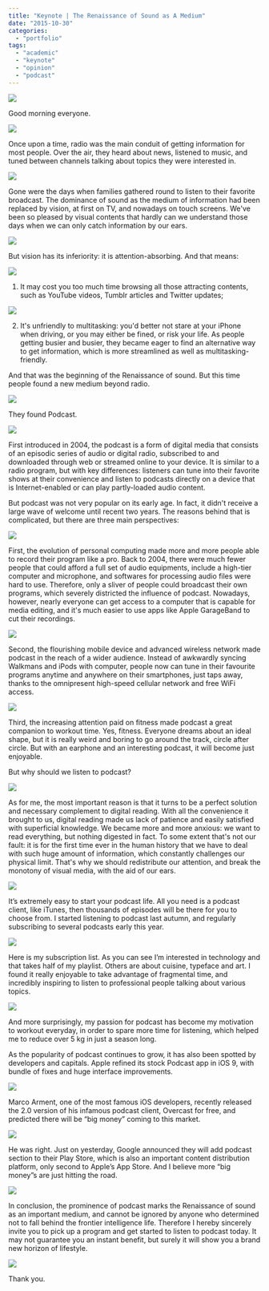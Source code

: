 ```yaml
---
title: "Keynote | The Renaissance of Sound as A Medium"
date: "2015-10-30"
categories: 
  - "portfolio"
tags: 
  - "academic"
  - "keynote"
  - "opinion"
  - "podcast"
---
```


![](http://ww1.sinaimg.cn/large/73403117gy1feq3hksfurj20sg0lcahq.jpg)

Good morning everyone.

![](http://ww1.sinaimg.cn/large/73403117gy1feq3hlq7uwj20sg0lck04.jpg)

Once upon a time, radio was the main conduit of getting information for most people. Over the air, they heard about news, listened to music, and tuned between channels talking about topics they were interested in.

![](http://ww1.sinaimg.cn/large/73403117gy1feq3hkge5nj20sg0lc7d0.jpg)

Gone were the days when families gathered round to listen to their favorite broadcast. The dominance of sound as the medium of information had been replaced by vision, at first on TV, and nowadays on touch screens. We've been so pleased by visual contents that hardly can we understand those days when we can only catch information by our ears.

![](http://ww1.sinaimg.cn/large/73403117gy1feq3hlzu5bj20sg0lcdou.jpg)

But vision has its inferiority: it is attention-absorbing. And that means:  

![](http://ww1.sinaimg.cn/large/73403117gy1feq3hlnaekj20sg0lck0h.jpg)

1. It may cost you too much time browsing all those attracting contents, such as YouTube videos, Tumblr articles and Twitter updates; 

![](http://ww1.sinaimg.cn/large/73403117gy1feq3hm27tlj20sg0lc7dg.jpg)

2. It's unfriendly to multitasking: you'd better not stare at your iPhone when driving, or you may either be fined, or risk your life. As people getting busier and busier, they became eager to find an alternative way to get information, which is more streamlined as well as multitasking-friendly. 

And that was the beginning of the Renaissance of sound. But this time people found a new medium beyond radio. 

![](http://ww1.sinaimg.cn/large/73403117gy1feq3hm16g5j20sg0lc11o.jpg)

They found Podcast.

![](http://ww1.sinaimg.cn/large/73403117gy1feq3hmhqqpj20sg0lctie.jpg)

First introduced in 2004, the podcast is a form of digital media that consists of an episodic series of audio or digital radio, subscribed to and downloaded through web or streamed online to your device. It is similar to a radio program, but with key differences: listeners can tune into their favorite shows at their convenience and listen to podcasts directly on a device that is Internet-enabled or can play partly-loaded audio content.

But podcast was not very popular on its early age. In fact, it didn't receive a large wave of welcome until recent two years. The reasons behind that is complicated, but there are three main perspectives:

![](http://ww1.sinaimg.cn/large/73403117gy1feq3ho3g5ij20sg0lc7h0.jpg)

First, the evolution of personal computing made more and more people able to record their program like a pro. Back to 2004, there were much fewer people that could afford a full set of audio equipments, include a high-tier computer and microphone, and softwares for processing audio files were hard to use. Therefore, only a sliver of people could broadcast their own programs, which severely districted the influence of podcast. Nowadays, however, nearly everyone can get access to a computer that is capable for media editing, and it's much easier to use apps like Apple GarageBand to cut their recordings.

![](http://ww1.sinaimg.cn/large/73403117gy1feq3hncuufj20sg0lcdum.jpg)

Second, the flourishing mobile device and advanced wireless network made podcast in the reach of a wider audience. Instead of awkwardly syncing Walkmans and iPods with computer, people now can tune in their favourite programs anytime and anywhere on their smartphones, just taps away, thanks to the omnipresent high-speed cellular network and free WiFi access.

![](http://ww1.sinaimg.cn/large/73403117gy1feq3hnlupoj20sg0lc4dy.jpg)

Third, the increasing attention paid on fitness made podcast a great companion to workout time. Yes, fitness. Everyone dreams about an ideal shape, but it is really weird and boring to go around the track, circle after circle. But with an earphone and an interesting podcast, it will become just enjoyable.

But why should we listen to podcast? 

![](http://ww1.sinaimg.cn/large/73403117gy1feq3hkq8cxj20sg0lc10z.jpg)

As for me, the most important reason is that it turns to be a perfect solution and necessary complement to digital reading. With all the convenience it brought to us, digital reading made us lack of patience and easily satisfied with superficial knowledge. We became more and more anxious: we want to read everything, but nothing digested in fact. To some extent that's not our fault: it is for the first time ever in the human history that we have to deal with such huge amount of information, which constantly challenges our physical limit. That's why we should redistribute our attention, and break the monotony of visual media, with the aid of our ears.

![](http://ww1.sinaimg.cn/large/73403117gy1feq3hol5z5j20sg0lcdtb.jpg)

It’s extremely easy to start your podcast life. All you need is a podcast client, like iTunes, then thousands of episodes will be there for you to choose from. I started listening to podcast last autumn, and regularly subscribing to several podcasts early this year. 

![](http://ww1.sinaimg.cn/large/73403117gy1feq3hmk0nvj20sg0lcgvv.jpg)

Here is my subscription list. As you can see I’m interested in technology and that takes half of my playlist. Others are about cuisine, typeface and art. I found it really enjoyable to take advantage of fragmental time, and incredibly inspiring to listen to professional people talking about various topics. 

![](http://ww1.sinaimg.cn/large/73403117gy1feq3hkozirj20sg0lc44c.jpg)

And more surprisingly, my passion for podcast has become my motivation to workout everyday, in order to spare more time for listening, which helped me to reduce over 5 kg in just a season long.

As the popularity of podcast continues to grow, it has also been spotted by developers and capitals. Apple refined its stock Podcast app in iOS 9, with bundle of fixes and huge interface improvements. 

![](http://ww1.sinaimg.cn/large/73403117gy1feq3hk78lxj20sg0lcgoh.jpg)

Marco Arment, one of the most famous iOS developers, recently released the 2.0 version of his infamous podcast client, Overcast for free, and predicted there will be “big money” coming to this market. 

![](http://ww1.sinaimg.cn/large/73403117gy1feq3hlv9pkj20sg0lcajb.jpg)

He was right. Just on yesterday, Google announced they will add podcast section to their Play Store, which is also an important content distribution platform, only second to Apple’s App Store. And I believe more “big money”s are just hitting the road.

![](http://ww1.sinaimg.cn/large/73403117gy1feq3hma2hnj20sg0lc7d3.jpg)

In conclusion, the prominence of podcast marks the Renaissance of sound as an important medium, and cannot be ignored by anyone who determined not to fall behind the frontier intelligence life. Therefore I hereby sincerely invite you to pick up a program and get started to listen to podcast today. It may not guarantee you an instant benefit, but surely it will show you a brand new horizon of lifestyle.

![](http://ww1.sinaimg.cn/large/73403117gy1feq3hnfcsgj20sg0lcqfp.jpg)

Thank you.
